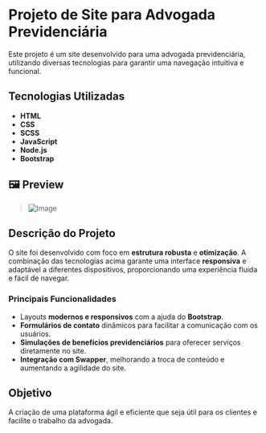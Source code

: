 # **Projeto de Site para Advogada Previdenciária**

Este projeto é um site desenvolvido para uma advogada previdenciária, utilizando diversas tecnologias para garantir uma navegação intuitiva e funcional.

## **Tecnologias Utilizadas**

- **HTML**
- **CSS**
- **SCSS**
- **JavaScript**
- **Node.js**
- **Bootstrap**

## 🖼️ Preview

> ![Image](https://github.com/user-attachments/assets/c285a7b1-ebcf-43ea-9bfc-222acf7bd70c)


## **Descrição do Projeto**

O site foi desenvolvido com foco em **estrutura robusta** e **otimização**. A combinação das tecnologias acima garante uma interface **responsiva** e adaptável a diferentes dispositivos, proporcionando uma experiência fluida e fácil de navegar.

### **Principais Funcionalidades**
- Layouts **modernos e responsivos** com a ajuda do **Bootstrap**.
- **Formulários de contato** dinâmicos para facilitar a comunicação com os usuários.
- **Simulações de benefícios previdenciários** para oferecer serviços diretamente no site.
- **Integração com Swapper**, melhorando a troca de conteúdo e aumentando a agilidade do site.

## **Objetivo**

A criação de uma plataforma ágil e eficiente que seja útil para os clientes e facilite o trabalho da advogada.

